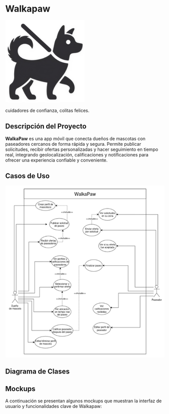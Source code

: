 # Walkapaw
<img src="https://github.com/javigk01/Walkapaw/blob/main/WalkapawLogo.png?raw=true" alt="image" heiht="250px" width="250px">

cuidadores de confianza, colitas felices.

## Descripción del Proyecto

**WalkaPaw** es una app móvil que conecta dueños de mascotas con paseadores cercanos de forma rápida y
segura. Permite publicar solicitudes, recibir ofertas personalizadas y hacer seguimiento en tiempo real,
integrando geolocalización, calificaciones y notificaciones para ofrecer una experiencia confiable y conveniente.

## Casos de Uso

<img src="https://github.com/javigk01/Walkapaw/blob/main/DiagramaCasosDeUso.png?raw=true" alt="image">

## Diagrama de Clases

## Mockups

A continuación se presentan algunos mockups que muestran la interfaz de usuario y funcionalidades clave de Walkapaw:
